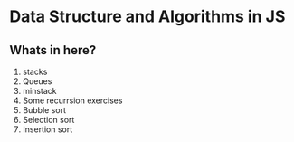 # Data Structure and Algorithms in JS

## Whats in here?  

1. stacks
2. Queues
3. minstack
4. Some recurrsion exercises
5. Bubble sort
6. Selection sort
7. Insertion sort
